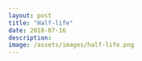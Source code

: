 ```yaml
---
layout: post
title: "Half-life"
date: 2018-07-16
description: 
image: /assets/images/half-life.png
---
```

